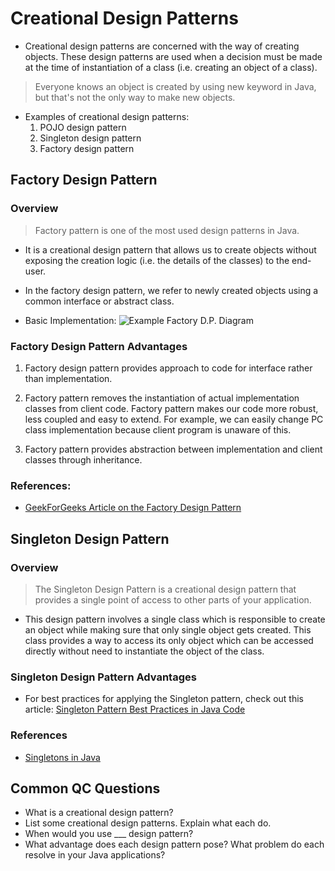 # Creational Design Patterns
- Creational design patterns are concerned with the way of creating objects. These design patterns are used when a decision must be made at the time of instantiation of a class (i.e. creating an object of a class).

> Everyone knows an object is created by using new keyword in Java, but that's not the only way to make new objects.

- Examples of creational design patterns:
    1. POJO design pattern
    2. Singleton design pattern
    3. Factory design pattern

## Factory Design Pattern
### Overview
> Factory pattern is one of the most used design patterns in Java. 

- It is a creational design pattern that allows us to create objects without exposing the creation logic (i.e. the details of the classes) to the end-user.

- In the factory design pattern, we refer to newly created objects using a common interface or abstract class.

- Basic Implementation:
![Example Factory D.P. Diagram](https://media.geeksforgeeks.org/wp-content/uploads/20200427212325/Class-Diagram-12.png)

### Factory Design Pattern Advantages
1. Factory design pattern provides approach to code for interface rather than implementation.

2. Factory pattern removes the instantiation of actual implementation classes from client code. Factory pattern makes our code more robust, less coupled and easy to extend. For example, we can easily change PC class implementation because client program is unaware of this.

3. Factory pattern provides abstraction between implementation and client classes through inheritance.

### References:
- [GeekForGeeks Article on the Factory Design Pattern](https://www.geeksforgeeks.org/factory-method-design-pattern-in-java/)

## Singleton Design Pattern
### Overview
> The Singleton Design Pattern is a creational design pattern that provides a single point of access to other parts of your application.

- This design pattern involves a single class which is responsible to create an object while making sure that only single object gets created. This class provides a way to access its only object which can be accessed directly without need to instantiate the object of the class.

### Singleton Design Pattern Advantages
- For best practices for applying the Singleton pattern, check out this article: [Singleton Pattern Best Practices in Java Code](https://www.journaldev.com/1377/java-singleton-design-pattern-best-practices-examples)

### References
- [Singletons in Java](https://www.baeldung.com/java-singleton)

## Common QC Questions
- What is a creational design pattern?
- List some creational design patterns. Explain what each do.
- When would you use ___ design pattern?
- What advantage does each design pattern pose? What problem do each resolve in your Java applications?
